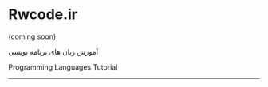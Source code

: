 # Rwcode.ir 
(coming soon)

آموزش زبان های برنامه نویسی

Programming Languages Tutorial

________________________________




